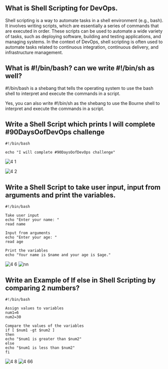 
## What is Shell Scripting for DevOps.
 
 Shell scripting is a way to automate tasks in a shell environment (e.g., bash). It involves writing scripts, which are essentially a series of commands that are executed in order. These scripts can be used to automate a wide variety of tasks, such as deploying software, building and testing applications, and managing systems. In the context of DevOps, shell scripting is often used to automate tasks related to continuous integration, continuous delivery, and infrastructure management.
 
 
 ## What is #!/bin/bash? can we write #!/bin/sh as well?
 
 #!/bin/bash is a shebang that tells the operating system to use the bash shell to interpret and execute the commands in a script.

Yes, you can also write #!/bin/sh as the shebang to use the Bourne shell to interpret and execute the commands in a script.



## Write a Shell Script which prints I will complete #90DaysOofDevOps challenge

```plaintext
#!/bin/bash

echo "I will complete #90DaysOofDevOps challenge"
```

![4 1](https://user-images.githubusercontent.com/76457594/210493628-508b9912-76cf-4023-96fa-325f9fd2474d.png)

![4 2](https://user-images.githubusercontent.com/76457594/210493627-6a43f061-cf4d-4b37-a510-3ab7beddf2a0.png)



## Write a Shell Script to take user input, input from arguments and print the variables.
```plaintext
#!/bin/bash

Take user input
echo "Enter your name: "
read name

Input from arguments
echo "Enter your age: "
read age

Print the variables
echo "Your name is $name and your age is $age."
```


![4 6](https://user-images.githubusercontent.com/76457594/210495429-5a6ae140-1c19-4d97-8dd5-742fe21a56d8.png)
![nn](https://user-images.githubusercontent.com/76457594/210497932-9332609d-cf32-4f8f-b41d-a02efa01a835.png)



## Write an Example of If else in Shell Scripting by comparing 2 numbers?

```plaintext
#!/bin/bash

Assign values to variables
num1=6
num2=30

Compare the values of the variables
if [ $num1 -gt $num2 ]
then
echo "$num1 is greater than $num2"
else
echo "$num1 is less than $num2"
fi
```

![4 8](https://user-images.githubusercontent.com/76457594/210496930-a47dad47-e19d-4a72-82ac-84f0c52d0eaf.png)
![4 66](https://user-images.githubusercontent.com/76457594/210496887-c586ea38-efe7-4491-a7fd-26555b166784.png)





